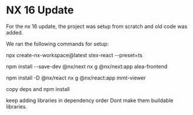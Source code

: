 # NX 16 Update

For the nx 16 update, the project was setup from scratch and old code was added.

We ran the following commands for setup:


npx create-nx-workspace@latest stex-react --preset=ts

npm install --save-dev @nx/next
nx g @nx/next:app alea-frontend

npm install -D @nx/react
nx g @nx/react:app mmt-viewer


copy deps and npm install


keep adding libraries in dependency order
Dont make them buildable libraries.